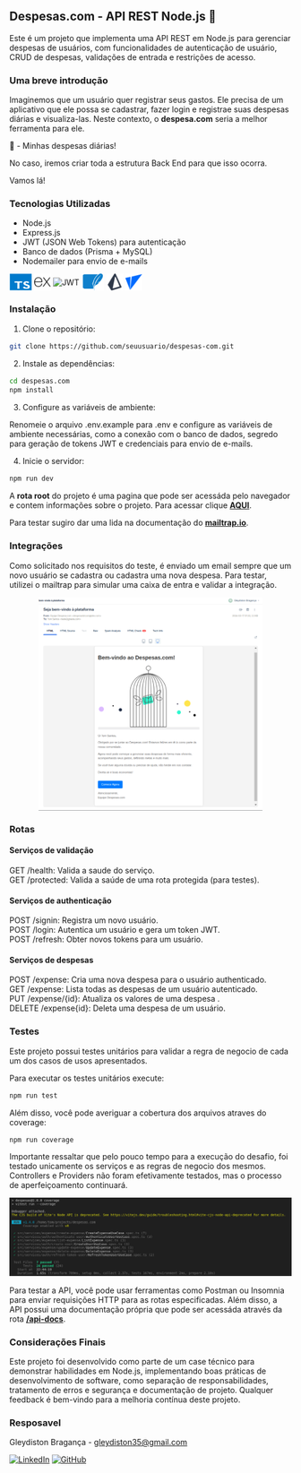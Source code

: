 ## Despesas.com - API REST Node.js 🚀

Este é um projeto que implementa uma API REST em Node.js para gerenciar despesas de usuários, com funcionalidades de autenticação de usuário, CRUD de despesas, validações de entrada e restrições de acesso.

### Uma breve introdução

Imaginemos que um usuário quer registrar seus gastos. Ele precisa de um aplicativo que ele possa se cadastrar, fazer login e registrae suas despesas diárias e visualiza-las. Neste contexto, o **despesa.com** seria a melhor ferramenta para ele.

🧾 - Minhas despesas diárias!

No caso, iremos criar toda a estrutura Back End para que isso ocorra.

Vamos lá!

### Tecnologias Utilizadas

- Node.js
- Express.js
- JWT (JSON Web Tokens) para autenticação
- Banco de dados (Prisma + MySQL)
- Nodemailer para envio de e-mails
<div style="display: inline_block">
<img align="center" alt="Tom-Ts" height="30" width="40" src="https://raw.githubusercontent.com/devicons/devicon/master/icons/typescript/typescript-plain.svg">
<img align="center" alt="Express" height="30" width="30" src="https://raw.githubusercontent.com/devicons/devicon/master/icons/express/express-original.svg">
<img align="center" alt="JWT" height="30" width="30" src="https://avatars.githubusercontent.com/u/84194169?s=48&v=4">
<img align="center" alt="SQLite" height="30" width="40" src="https://raw.githubusercontent.com/devicons/devicon/master/icons/sqlite/sqlite-plain.svg">
<img align="center" alt="Prisma" height="30" width="30" src="https://raw.githubusercontent.com/devicons/devicon/master/icons/prisma/prisma-original.svg">
<img align="center" alt="Vite" height="30" width="30" src="https://raw.githubusercontent.com/devicons/devicon/master/icons/vite/vite-original.svg">


</div>

### Instalação

1. Clone o repositório:

```bash
git clone https://github.com/seuusuario/despesas-com.git
```

2. Instale as dependências:

```bash
cd despesas.com
npm install
```

3. Configure as variáveis de ambiente:

Renomeie o arquivo .env.example para .env e configure as variáveis de ambiente necessárias, como a conexão com o banco de dados, segredo para geração de tokens JWT e credenciais para envio de e-mails.

4. Inicie o servidor:

```bash
npm run dev
```

A **rota root** do projeto é uma pagina que pode ser acessáda pelo navegador e contem informações sobre o projeto.
Para acessar clique **[AQUI](http://localhost:3333/)**.

Para testar sugiro dar uma lida na documentação do **[mailtrap.io](https://mailtrap.io/)**.

### Integrações

Como solicitado nos requisitos do teste, é enviado um email sempre que um novo usuário se cadastra ou cadastra uma nova despesa. Para testar, utilizei o mailtrap para simular uma caixa de entra e validar a integração.

<div style="width: 100%; display: flex; justify-content: space-evenly;">
  <img src="image-2.png" alt="alt text" width="400" />
</div>

### Rotas

#### Serviços de validação

GET /health: Valida a saude do serviço.  
GET /protected: Valida a saúde de uma rota protegida (para testes).

#### Serviços de authenticação

POST /signin: Registra um novo usuário.  
POST /login: Autentica um usuário e gera um token JWT.  
POST /refresh: Obter novos tokens para um usuário.

#### Serviços de despesas

POST /expense: Cria uma nova despesa para o usuário authenticado.  
GET /expense: Lista todas as despesas de um usuário autenticado.  
PUT /expense/{id}: Atualiza os valores de uma despesa .  
DELETE /expense{id}: Deleta uma despesa de um usuário.

### Testes

Este projeto possui testes unitários para validar a regra de negocio de cada um dos casos de usos apresentados.

Para executar os testes unitários execute:

```bash
npm run test
```

Além disso, você pode averiguar a cobertura dos arquivos atraves do coverage:

```bash
npm run coverage
```

Importante ressaltar que pelo pouco tempo para a execução do desafio, foi testado unicamente os serviços e as regras de negocio dos mesmos. Controllers e Providers não foram efetivamente testados, mas o processo de aperfeiçoamento continuará.

![alt text](image.png)

Para testar a API, você pode usar ferramentas como Postman ou Insomnia para enviar requisições HTTP para as rotas especificadas. Além disso, a API possui uma documentação própria que pode ser acessáda através da rota **[/api-docs](http://localhost:3333/api-docs/#)**.

### Considerações Finais

Este projeto foi desenvolvido como parte de um case técnico para demonstrar habilidades em Node.js, implementando boas práticas de desenvolvimento de software, como separação de responsabilidades, tratamento de erros e segurança e documentação de projeto. Qualquer feedback é bem-vindo para a melhoria contínua deste projeto.

### Resposavel

Gleydiston Bragança - gleydiston35@gmail.com

[![LinkedIn](https://img.shields.io/badge/LinkedIn-0077B5?style=for-the-badge&logo=linkedin&logoColor=white)](https://br.linkedin.com/in/gleydiston-santos-7245aa196)
[![GitHub](https://img.shields.io/badge/GitHub-100000?style=for-the-badge&logo=github&logoColor=white)](https://github.com/tombraganca/tombraganca)
